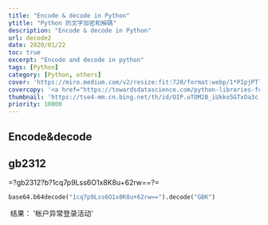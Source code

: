 ```yaml
---
title: "Encode & decode in Python"
ytitle: "Python 的文字加密和解碼"
description: "Encode & decode in Python"
url: decode2
date: 2020/01/22
toc: true
excerpt: "Encode and decode in python"
tags: [Python]
category: [Python, others]
cover: 'https://miro.medium.com/v2/resize:fit:720/format:webp/1*PIpjPTlcrDyXLl2fDv34bA.png'
covercopy: '<a href="https://towardsdatascience.com/python-libraries-for-natural-language-processing-be0e5a35dd64">© Claire D. Costa</a>'
thumbnail: 'https://tse4-mm.cn.bing.net/th/id/OIP.uTOM2B_iUkko5GTxOa3c-wAAAA'
priority: 10000
---
```



## Encode&decode

<a name="GkAZZ"></a>
## gb2312
=?gb2312?b?1cq7p9Lss6O1x8K8u+62rw==?=
```python
base64.b64decode("1cq7p9Lss6O1x8K8u+62rw==").decode("GBK")
```
 结果： '帐户异常登录活动'
